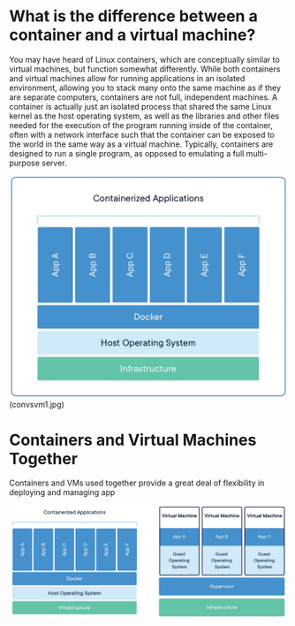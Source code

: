 # What is the difference between a container and a virtual machine?

You may have heard of Linux containers, which are conceptually similar to virtual machines, but function somewhat differently. While both containers and virtual machines allow for running applications in an isolated environment, allowing you to stack many onto the same machine as if they are separate computers, containers are not full, independent machines. A container is actually just an isolated process that shared the same Linux kernel as the host operating system, as well as the libraries and other files needed for the execution of the program running inside of the container, often with a network interface such that the container can be exposed to the world in the same way as a virtual machine. Typically, containers are designed to run a single program, as opposed to emulating a full multi-purpose server.

![convsvm.jpg convsvm1.jpg](convsvm.jpg)(convsvm1.jpg)

# Containers and Virtual Machines Together

Containers and VMs used together provide a great deal of flexibility in deploying and managing app

![convm.jpg](convm.jpg)
